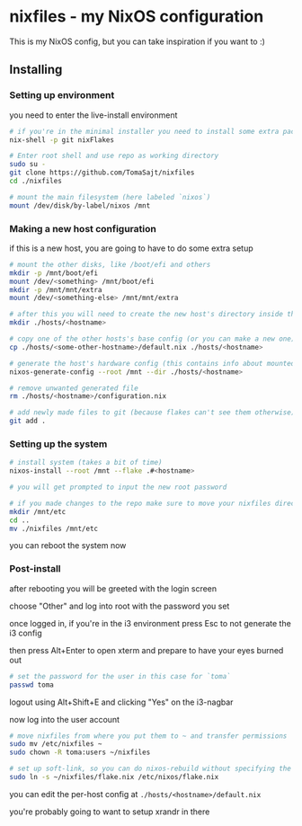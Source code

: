 # nixfiles - my NixOS configuration

This is my NixOS config, but you can take inspiration if you want to :)

## Installing

### Setting up environment

you need to enter the live-install environment

```sh
# if you're in the minimal installer you need to install some extra packages
nix-shell -p git nixFlakes
```

```sh
# Enter root shell and use repo as working directory
sudo su -
git clone https://github.com/TomaSajt/nixfiles
cd ./nixfiles

# mount the main filesystem (here labeled `nixos`)
mount /dev/disk/by-label/nixos /mnt
```

### Making a new host configuration

if this is a new host, you are going to have to do some extra setup

```sh
# mount the other disks, like /boot/efi and others
mkdir -p /mnt/boot/efi
mount /dev/<something> /mnt/boot/efi
mkdir -p /mnt/mnt/extra
mount /dev/<something-else> /mnt/mnt/extra
```

```sh
# after this you will need to create the new host's directory inside the git repo
mkdir ./hosts/<hostname>

# copy one of the other hosts's base config (or you can make a new one)
cp ./hosts/<some-other-hostname>/default.nix ./hosts/<hostname>

# generate the host's hardware config (this contains info about mounted disks)
nixos-generate-config --root /mnt --dir ./hosts/<hostname>

# remove unwanted generated file
rm ./hosts/<hostname>/configuration.nix

# add newly made files to git (because flakes can't see them otherwise)
git add .
```

### Setting up the system

```sh
# install system (takes a bit of time)
nixos-install --root /mnt --flake .#<hostname>

# you will get prompted to input the new root password
```

```sh
# if you made changes to the repo make sure to move your nixfiles directory to somewhere on /mnt
mkdir /mnt/etc
cd ..
mv ./nixfiles /mnt/etc
```

you can reboot the system now

### Post-install

after rebooting you will be greeted with the login screen

choose "Other" and log into root with the password you set

once logged in, if you're in the i3 environment press Esc to not generate the i3 config

then press Alt+Enter to open xterm and prepare to have your eyes burned out

```sh
# set the password for the user in this case for `toma`
passwd toma
```

logout using Alt+Shift+E and clicking "Yes" on the i3-nagbar

now log into the user account

```sh
# move nixfiles from where you put them to ~ and transfer permissions
sudo mv /etc/nixfiles ~
sudo chown -R toma:users ~/nixfiles
```

```sh
# set up soft-link, so you can do nixos-rebuild without specifying the path
sudo ln -s ~/nixfiles/flake.nix /etc/nixos/flake.nix
```

you can edit the per-host config at `./hosts/<hostname>/default.nix`

you're probably going to want to setup xrandr in there



